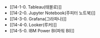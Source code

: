 - [[14-1-0. Tableau(태블로)]]
- [[14-2-0. Jupyter Notebook(주피터 노트북)]]
- [[14-3-0. Grafana(그라파나)]]
- [[14-4-0. Looker(루커)]]
- [[14-5-0. IBM Power BI(파워 BI)]]